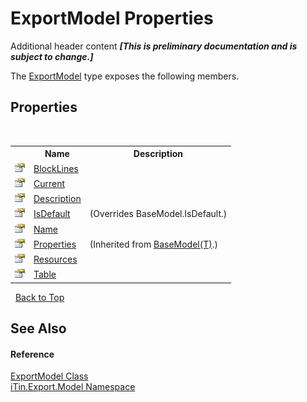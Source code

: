 # ExportModel Properties
Additional header content _**\[This is preliminary documentation and is subject to change.\]**_

The <a href="ff3f8d5d-9bb7-2235-58c5-0d8358e85c80">ExportModel</a> type exposes the following members.


## Properties
&nbsp;<table><tr><th></th><th>Name</th><th>Description</th></tr><tr><td>![Public property](media/pubproperty.gif "Public property")</td><td><a href="cf8e1861-caa6-c174-7303-141f8550b60c">BlockLines</a></td><td /></tr><tr><td>![Public property](media/pubproperty.gif "Public property")</td><td><a href="3f64d8fe-a1e6-8020-ef8a-59049c7583d9">Current</a></td><td /></tr><tr><td>![Public property](media/pubproperty.gif "Public property")</td><td><a href="863020b9-3f81-3d34-d2c4-420215347676">Description</a></td><td /></tr><tr><td>![Public property](media/pubproperty.gif "Public property")</td><td><a href="6b959e88-3090-10ff-b4ea-a94818b49b36">IsDefault</a></td><td> (Overrides BaseModel.IsDefault.)</td></tr><tr><td>![Public property](media/pubproperty.gif "Public property")</td><td><a href="bdfd0f85-c332-885b-4d87-dfb2cd4ef681">Name</a></td><td /></tr><tr><td>![Public property](media/pubproperty.gif "Public property")</td><td><a href="7e88785e-5670-4515-defa-d3f60ae16111">Properties</a></td><td> (Inherited from <a href="6632f561-4175-f1f2-939c-ac8b10159529">BaseModel(T)</a>.)</td></tr><tr><td>![Public property](media/pubproperty.gif "Public property")</td><td><a href="f532e478-b966-f448-25d1-3459c82f1e00">Resources</a></td><td /></tr><tr><td>![Public property](media/pubproperty.gif "Public property")</td><td><a href="d67a911a-b98d-13a1-c680-ee08a7acff46">Table</a></td><td /></tr></table>&nbsp;
<a href="#exportmodel-properties">Back to Top</a>

## See Also


#### Reference
<a href="ff3f8d5d-9bb7-2235-58c5-0d8358e85c80">ExportModel Class</a><br /><a href="ef57ffcc-e95e-b212-5a46-9aa6f5a3511f">iTin.Export.Model Namespace</a><br />